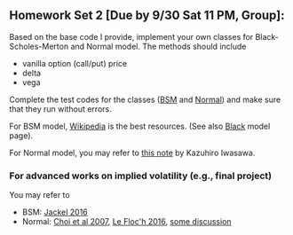 ## Homework Set 2 [Due by 9/30 Sat 11 PM, Group]:

Based on the base code I provide, implement your own classes for Black-Scholes-Merton and Normal model. The methods should include

* vanilla option (call/put) price
* delta
* vega

Complete the test codes for the classes ([BSM](TestCode_BSM.ipynb) and [Normal](TestCode_Normal.ipynb)) and make sure that they run without errors.

For BSM model, [Wikipedia](https://en.wikipedia.org/wiki/Black%E2%80%93Scholes_model) is the best resources. (See also [Black](https://en.wikipedia.org/wiki/Black_model) model page).

For Normal model, you may refer to [this note](http://janroman.dhis.org/finance/Swaptions/normal%20swaptions.pdf) by Kazuhiro Iwasawa.

### For advanced works on implied volatility (e.g., final project)
You may refer to
* BSM:  [Jackel 2016](jaeckel.16mb.com/LetsBeRational.pdf)
* Normal: [Choi et al 2007](http://jaehyukchoi.com/research/normvol/index.html),  [Le Floc'h 2016](https://ssrn.com/abstract=2420757), [some discussion](https://www.clarusft.com/analytic-implied-basis-point-volatility/)
